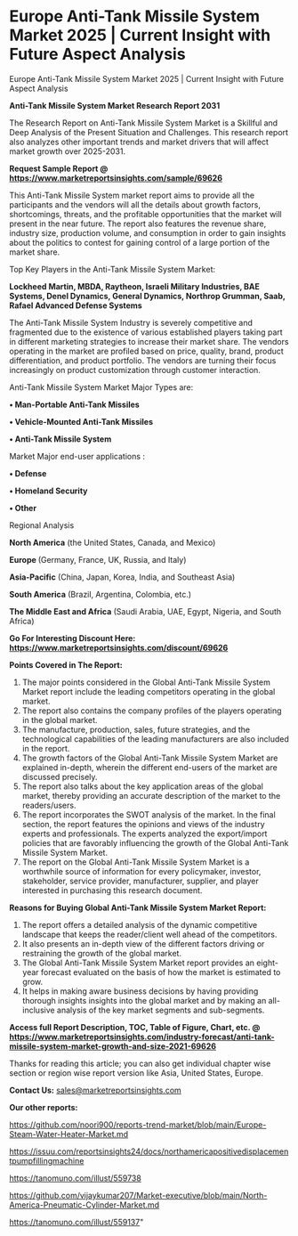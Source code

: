 # Europe Anti-Tank Missile System Market 2025 | Current Insight with Future Aspect Analysis
Europe Anti-Tank Missile System Market 2025 | Current Insight with Future Aspect Analysis

<strong>Anti-Tank Missile System Market Research Report 2031</strong>

The Research Report on Anti-Tank Missile System Market is a Skillful and Deep Analysis of the Present Situation and Challenges. This research report also analyzes other important trends and market drivers that will affect market growth over 2025-2031.

<strong>Request Sample Report @ <a href=https://www.marketreportsinsights.com/sample/69626>https://www.marketreportsinsights.com/sample/69626</a></strong>

This Anti-Tank Missile System market report aims to provide all the participants and the vendors will all the details about growth factors, shortcomings, threats, and the profitable opportunities that the market will present in the near future. The report also features the revenue share, industry size, production volume, and consumption in order to gain insights about the politics to contest for gaining control of a large portion of the market share.

Top Key Players in the Anti-Tank Missile System Market:

<strong>Lockheed Martin, MBDA, Raytheon, Israeli Military Industries, BAE Systems, Denel Dynamics, General Dynamics, Northrop Grumman, Saab, Rafael Advanced Defense Systems</strong>

The Anti-Tank Missile System Industry is severely competitive and fragmented due to the existence of various established players taking part in different marketing strategies to increase their market share. The vendors operating in the market are profiled based on price, quality, brand, product differentiation, and product portfolio. The vendors are turning their focus increasingly on product customization through customer interaction.

Anti-Tank Missile System Market Major Types are:

<strong>• Man-Portable Anti-Tank Missiles

• Vehicle-Mounted Anti-Tank Missiles

• Anti-Tank Missile System</strong>

Market Major end-user applications :

<strong>• Defense

• Homeland Security

• Other</strong>

Regional Analysis

</u><strong><b>North America</b></strong> (the United States, Canada, and Mexico)

<strong><b>Europe </b></strong>(Germany, France, UK, Russia, and Italy)

<strong><b>Asia-Pacific</b></strong> (China, Japan, Korea, India, and Southeast Asia)

<strong><b>South America</b></strong> (Brazil, Argentina, Colombia, etc.)

<strong><b>The Middle East and Africa</b></strong> (Saudi Arabia, UAE, Egypt, Nigeria, and South Africa)

<strong>Go For Interesting Discount Here: <a href=https://www.marketreportsinsights.com/discount/69626>https://www.marketreportsinsights.com/discount/69626</a></strong>

<strong>Points Covered in The Report:</strong>
<ol>
  <li>The major points considered in the Global Anti-Tank Missile System Market report include the leading competitors operating in the global market.</li>
  <li>The report also contains the company profiles of the players operating in the global market.</li>
  <li>The manufacture, production, sales, future strategies, and the technological capabilities of the leading manufacturers are also included in the report.</li>
  <li>The growth factors of the Global Anti-Tank Missile System Market are explained in-depth, wherein the different end-users of the market are discussed precisely.</li>
  <li>The report also talks about the key application areas of the global market, thereby providing an accurate description of the market to the readers/users.</li>
  <li>The report incorporates the SWOT analysis of the market. In the final section, the report features the opinions and views of the industry experts and professionals. The experts analyzed the export/import policies that are favorably influencing the growth of the Global Anti-Tank Missile System Market.</li>
  <li>The report on the Global Anti-Tank Missile System Market is a worthwhile source of information for every policymaker, investor, stakeholder, service provider, manufacturer, supplier, and player interested in purchasing this research document.</li>
</ol>
<strong>Reasons for Buying Global Anti-Tank Missile System Market Report:</strong>

<ol>
  <li>The report offers a detailed analysis of the dynamic competitive landscape that keeps the reader/client well ahead of the competitors.</li>
  <li>It also presents an in-depth view of the different factors driving or restraining the growth of the global market.</li>
  <li>The Global Anti-Tank Missile System Market report provides an eight-year forecast evaluated on the basis of how the market is estimated to grow.</li>
  <li>It helps in making aware business decisions by having providing thorough insights insights into the global market and by making an all-inclusive analysis of the key market segments and sub-segments.</li>
</ol>
<strong>Access full Report Description, TOC, Table of Figure, Chart, etc. @ <a href=https://www.marketreportsinsights.com/industry-forecast/anti-tank-missile-system-market-growth-and-size-2021-69626>https://www.marketreportsinsights.com/industry-forecast/anti-tank-missile-system-market-growth-and-size-2021-69626</a></strong>


Thanks for reading this article; you can also get individual chapter wise section or region wise report version like Asia, United States, Europe.

<strong>Contact Us:</strong>
sales@marketreportsinsights.com

<strong>Our other reports:</strong>

<a href=https://github.com/noori900/reports-trend-market/blob/main/Europe-Steam-Water-Heater-Market.md>https://github.com/noori900/reports-trend-market/blob/main/Europe-Steam-Water-Heater-Market.md</a>

<a href=https://issuu.com/reportsinsights24/docs/northamericapositivedisplacementpumpfillingmachine>https://issuu.com/reportsinsights24/docs/northamericapositivedisplacementpumpfillingmachine</a>

<a href=https://tanomuno.com/illust/559738>https://tanomuno.com/illust/559738</a>

<a href=https://github.com/vijaykumar207/Market-executive/blob/main/North-America-Pneumatic-Cylinder-Market.md>https://github.com/vijaykumar207/Market-executive/blob/main/North-America-Pneumatic-Cylinder-Market.md</a>

<a href=https://tanomuno.com/illust/559137>https://tanomuno.com/illust/559137</a>"
